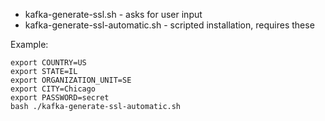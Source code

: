 - kafka-generate-ssl.sh - asks for user input
- kafka-generate-ssl-automatic.sh - scripted installation, requires these 

Example:

```
export COUNTRY=US
export STATE=IL
export ORGANIZATION_UNIT=SE
export CITY=Chicago
export PASSWORD=secret
bash ./kafka-generate-ssl-automatic.sh
```